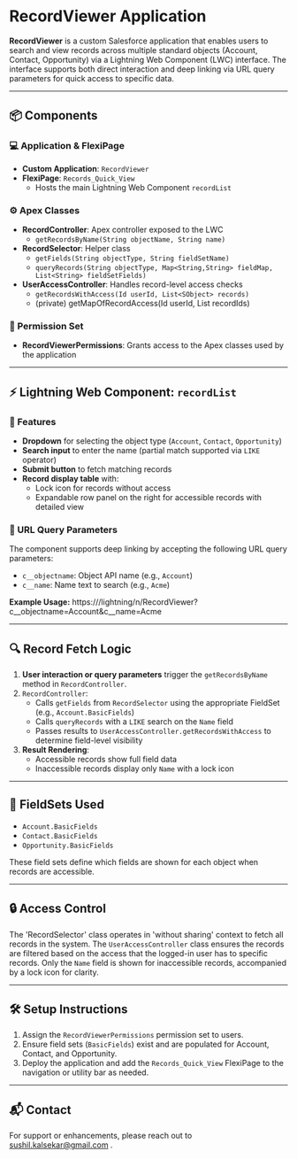 # RecordViewer Application

**RecordViewer** is a custom Salesforce application that enables users to search and view records across multiple standard objects (Account, Contact, Opportunity) via a Lightning Web Component (LWC) interface. The interface supports both direct interaction and deep linking via URL query parameters for quick access to specific data.

---

## 📦 Components

### 💻 Application & FlexiPage
- **Custom Application**: `RecordViewer`
- **FlexiPage**: `Records_Quick_View`
  - Hosts the main Lightning Web Component `recordList`

### ⚙️ Apex Classes
- **RecordController**: Apex controller exposed to the LWC
  - `getRecordsByName(String objectName, String name)`
- **RecordSelector**: Helper class
  - `getFields(String objectType, String fieldSetName)`
  - `queryRecords(String objectType, Map<String,String> fieldMap, List<String> fieldSetFields)`
- **UserAccessController**: Handles record-level access checks
  - `getRecordsWithAccess(Id userId, List<SObject> records)`
  - (private) getMapOfRecordAccess(Id userId, List<Id> recordIds)

### 🔐 Permission Set
- **RecordViewerPermissions**: Grants access to the Apex classes used by the application

---

## ⚡ Lightning Web Component: `recordList`

### 🔧 Features
- **Dropdown** for selecting the object type (`Account`, `Contact`, `Opportunity`)
- **Search input** to enter the name (partial match supported via `LIKE` operator)
- **Submit button** to fetch matching records
- **Record display table** with:
  - Lock icon for records without access
  - Expandable row panel on the right for accessible records with detailed view

### 🔗 URL Query Parameters
The component supports deep linking by accepting the following URL query parameters:
- `c__objectname`: Object API name (e.g., `Account`)
- `c__name`: Name text to search (e.g., `Acme`)

**Example Usage:**
https://<your-salesforce-instance>/lightning/n/RecordViewer?c__objectname=Account&c__name=Acme

---

## 🔍 Record Fetch Logic

1. **User interaction or query parameters** trigger the `getRecordsByName` method in `RecordController`.
2. `RecordController`:
   - Calls `getFields` from `RecordSelector` using the appropriate FieldSet (e.g., `Account.BasicFields`)
   - Calls `queryRecords` with a `LIKE` search on the `Name` field
   - Passes results to `UserAccessController.getRecordsWithAccess` to determine field-level visibility
3. **Result Rendering**:
   - Accessible records show full field data
   - Inaccessible records display only `Name` with a lock icon

---

## 📁 FieldSets Used
- `Account.BasicFields`
- `Contact.BasicFields`
- `Opportunity.BasicFields`

These field sets define which fields are shown for each object when records are accessible.

---

## 🔒 Access Control
The 'RecordSelector' class operates in 'without sharing' context to fetch all records in the system.
The `UserAccessController` class ensures the records are filtered based on the access that the logged-in user has to specific records. Only the `Name` field is shown for inaccessible records, accompanied by a lock icon for clarity.

---

## 🛠️ Setup Instructions

1. Assign the `RecordViewerPermissions` permission set to users.
2. Ensure field sets (`BasicFields`) exist and are populated for Account, Contact, and Opportunity.
3. Deploy the application and add the `Records_Quick_View` FlexiPage to the navigation or utility bar as needed.

---

## 📬 Contact

For support or enhancements, please reach out to sushil.kalsekar@gmail.com .
